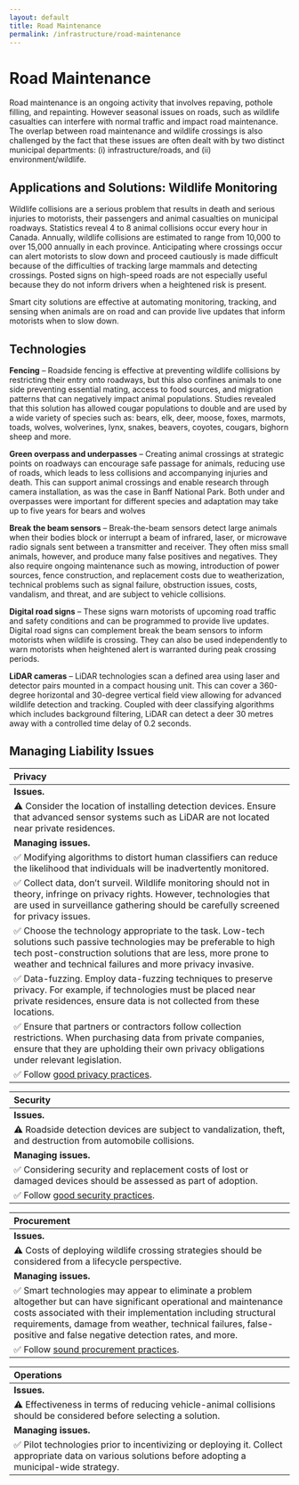 ```yaml
---
layout: default
title: Road Maintenance
permalink: /infrastructure/road-maintenance
---
```


# Road Maintenance

Road maintenance is an ongoing activity that involves repaving, pothole filling, and repainting. However seasonal issues on roads, such as wildlife casualties can interfere with normal traffic and impact road maintenance. The overlap between road maintenance and wildlife crossings is also challenged by the fact that these issues are often dealt with by two distinct municipal departments: \(i\) infrastructure/roads, and \(ii\) environment/wildlife.

## Applications and Solutions: Wildlife Monitoring

Wildlife collisions are a serious problem that results in death and serious injuries to motorists, their passengers and animal casualties on municipal roadways. Statistics reveal 4 to 8 animal collisions occur every hour in Canada. Annually, wildlife collisions are estimated to range from 10,000 to over 15,000 annually in each province. Anticipating where crossings occur can alert motorists to slow down and proceed cautiously is made difficult because of the difficulties of tracking large mammals and detecting crossings. Posted signs on high-speed roads are not especially useful because they do not inform drivers when a heightened risk is present.

Smart city solutions are effective at automating monitoring, tracking, and sensing when animals are on road and can provide live updates that inform motorists when to slow down.

## Technologies

**Fencing** – Roadside fencing is effective at preventing wildlife collisions by restricting their entry onto roadways, but this also confines animals to one side preventing essential mating, access to food sources, and migration patterns that can negatively impact animal populations. Studies revealed that this solution has allowed cougar populations to double and are used by a wide variety of species such as: bears, elk, deer, moose, foxes, marmots, toads, wolves, wolverines, lynx, snakes, beavers, coyotes, cougars, bighorn sheep and more.

**Green overpass and underpasses** – Creating animal crossings at strategic points on roadways can encourage safe passage for animals, reducing use of roads, which leads to less collisions and accompanying injuries and death. This can support animal crossings and enable research through camera installation, as was the case in Banff National Park. Both under and overpasses were important for different species and adaptation may take up to five years for bears and wolves

**Break the beam sensors** – Break-the-beam sensors detect large animals when their bodies block or interrupt a beam of infrared, laser, or microwave radio signals sent between a transmitter and receiver. They often miss small animals, however, and produce many false positives and negatives. They also require ongoing maintenance such as mowing, introduction of power sources, fence construction, and replacement costs due to weatherization, technical problems such as signal failure, obstruction issues, costs, vandalism, and threat, and are subject to vehicle collisions.

**Digital road signs** – These signs warn motorists of upcoming road traffic and safety conditions and can be programmed to provide live updates. Digital road signs can complement break the beam sensors to inform motorists when wildlife is crossing. They can also be used independently to warn motorists when heightened alert is warranted during peak crossing periods.

**LiDAR cameras** – LiDAR technologies scan a defined area using laser and detector pairs mounted in a compact housing unit. This can cover a 360-degree horizontal and 30-degree vertical field view allowing for advanced wildlife detection and tracking. Coupled with deer classifying algorithms which includes background filtering, LiDAR can detect a deer 30 metres away with a controlled time delay of 0.2 seconds.

## Managing Liability Issues

| Privacy |
| :--- |
| **Issues.** |
| ⚠ Consider the location of installing detection devices. Ensure that advanced sensor systems such as LiDAR are not located near private residences. |
| **Managing issues.** |
| ✅ Modifying algorithms to distort human classifiers can reduce the likelihood that individuals will be inadvertently monitored. |
| ✅ Collect data, don’t surveil.  Wildlife monitoring should not in theory, infringe on privacy rights. However, technologies that are used in surveillance gathering should be carefully screened for privacy issues. |
| ✅ Choose the technology appropriate to the task.  Low-tech solutions such passive technologies may be preferable to high tech post-construction solutions that are less, more prone to weather and technical failures and more privacy invasive. |
| ✅ Data-fuzzing. Employ data-fuzzing techniques to preserve privacy. For example, if technologies must be placed near private residences, ensure data is not collected from these locations. |
| ✅ Ensure that partners or contractors follow collection restrictions. When purchasing data from private companies, ensure that they are upholding their own privacy obligations under relevant legislation. |
| ✅ Follow [good privacy practices](https://cippic-ca.github.io/SmartCityToolkit/privacy.html). |

| Security |
| :--- |
| **Issues.** |
| ⚠ Roadside detection devices are subject to vandalization, theft, and destruction from automobile collisions. |
| **Managing issues.** |
| ✅ Considering security and replacement costs of lost or damaged devices should be assessed as part of adoption. |
| ✅ Follow [good security practices](https://cippic-ca.github.io/SmartCityToolkit/security.html). |

| Procurement |
| :--- |
| **Issues.** |
| ⚠ Costs of deploying wildlife crossing strategies should be considered from a lifecycle perspective. |
| **Managing issues.** |
| ✅ Smart technologies may appear to eliminate a problem altogether but can have significant operational and maintenance costs associated with their implementation including structural requirements, damage from weather, technical failures, false-positive and false negative detection rates, and more. |
| ✅ Follow [sound procurement practices](https://cippic-ca.github.io/SmartCityToolkit/procurement.html). |

| Operations |
| :--- |
| **Issues.** |
| ⚠ Effectiveness in terms of reducing vehicle-animal collisions should be considered before selecting a solution. |
| **Managing issues.** |
| ✅ Pilot technologies prior to incentivizing or deploying it. Collect appropriate data on various solutions before adopting a municipal-wide strategy. |

